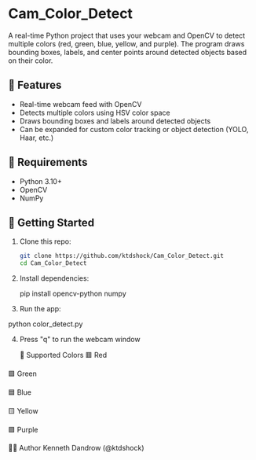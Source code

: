 # Cam_Color_Detect

A real-time Python project that uses your webcam and OpenCV to detect multiple colors (red, green, blue, yellow, and purple). The program draws bounding boxes, labels, and center points around detected objects based on their color.

## 📸 Features

- Real-time webcam feed with OpenCV
- Detects multiple colors using HSV color space
- Draws bounding boxes and labels around detected objects
- Can be expanded for custom color tracking or object detection (YOLO, Haar, etc.)

## 🧰 Requirements

- Python 3.10+
- OpenCV
- NumPy

## 🚀 Getting Started

1. Clone this repo:
   
   ```bash
   git clone https://github.com/ktdshock/Cam_Color_Detect.git
   cd Cam_Color_Detect
   
2. Install dependencies:

   pip install opencv-python numpy

3. Run the app:
   
  python color_detect.py

4. Press "q" to run the webcam window

   🎨 Supported Colors
🟥 Red

🟩 Green

🟦 Blue

🟨 Yellow

🟪 Purple

🙋‍♂️ Author
Kenneth Dandrow (@ktdshock)
